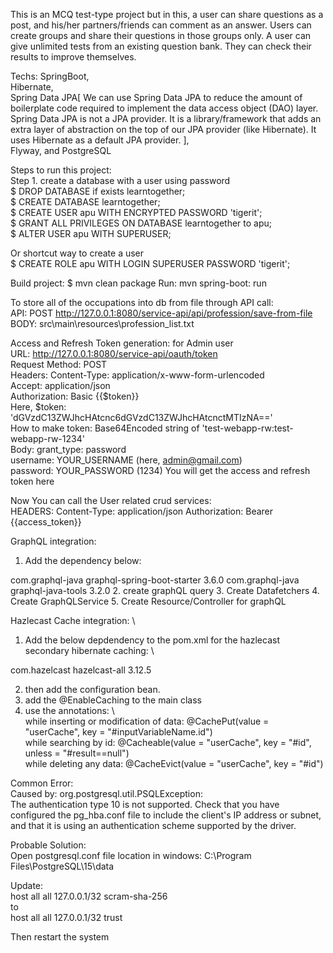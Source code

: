 This is an MCQ test-type project but in this, a user can share questions as a post, 
and his/her partners/friends can comment as an answer. 
Users can create groups and share their questions in those groups only. 
A user can give unlimited tests from an existing question bank. They can check their results to improve themselves. 

Techs:
SpringBoot, \
Hibernate, \
Spring Data JPA[ 
We can use Spring Data JPA to reduce the amount of boilerplate code required to implement the data access object (DAO) layer.            
Spring Data JPA is not a JPA provider. It is a library/framework that adds an extra layer of abstraction on the top of our JPA provider (like Hibernate). 
It uses Hibernate as a default JPA provider. ], \
Flyway, and PostgreSQL 

Steps to run this project: \
Step 1. create a database with a user using password \
$ DROP DATABASE if exists learntogether; \
$ CREATE DATABASE learntogether; \
$ CREATE USER apu WITH ENCRYPTED PASSWORD 'tigerit'; \
$ GRANT ALL PRIVILEGES ON DATABASE learntogether to apu; \
$ ALTER USER apu WITH SUPERUSER; 

Or shortcut way to create a user \
$ CREATE ROLE apu WITH LOGIN SUPERUSER PASSWORD 'tigerit';

Build project: $ mvn clean package
Run: mvn spring-boot: run 

To store all of the occupations into db from file through API call: \
API: POST http://127.0.0.1:8080/service-api/api/profession/save-from-file \
BODY: src\main\resources\profession_list.txt

Access and Refresh Token generation: for Admin user \
URL: http://127.0.0.1:8080/service-api/oauth/token \
Request Method: POST \
Headers: 
Content-Type: application/x-www-form-urlencoded \
Accept: application/json \
Authorization: Basic {{$token}} \
Here, $token: 'dGVzdC13ZWJhcHAtcnc6dGVzdC13ZWJhcHAtcnctMTIzNA==' \
How to make token: Base64Encoded string of 'test-webapp-rw:test-webapp-rw-1234' \
Body: 
grant_type: password \
username: YOUR_USERNAME (here, admin@gmail.com) \
password: YOUR_PASSWORD (1234) 
You will get the access and refresh token here

Now You can call the User related crud services: \
HEADERS:
Content-Type: application/json
Authorization: Bearer {{access_token}} 

GraphQL integration:
1. Add the dependency below:
<dependency>
    <groupId>com.graphql-java</groupId>
    <artifactId>graphql-spring-boot-starter</artifactId>
    <version>3.6.0</version>
</dependency>
<dependency>
    <groupId>com.graphql-java</groupId>
    <artifactId>graphql-java-tools</artifactId>
    <version>3.2.0</version>
</dependency>
2. create graphQL query
3. Create Datafetchers
4. Create GraphQLService
5. Create Resource/Controller for graphQL

Hazlecast Cache integration: \
1. Add the below depdendency to the pom.xml for the hazlecast secondary hibernate caching: \
<dependency>
    <groupId>com.hazelcast</groupId>
    <artifactId>hazelcast-all</artifactId>
    <version>3.12.5</version>
</dependency>

2. then add the configuration bean.
3. add the @EnableCaching to the main class
4. use the annotations: \     
    while inserting or modification of data: @CachePut(value = "userCache", key = "#inputVariableName.id") \
    while searching by id: @Cacheable(value = "userCache", key = "#id", unless = "#result==null") \
    while deleting any data: @CacheEvict(value = "userCache", key = "#id")
    

Common Error: \
Caused by: org.postgresql.util.PSQLException:  
The authentication type 10 is not supported. Check that you have configured the pg_hba.conf file to include the client's IP address or subnet, and that it is using an authentication scheme supported by the driver.

Probable Solution: \
Open postgresql.conf file location in windows: C:\Program Files\PostgreSQL\15\data

Update: \
host    all             all             127.0.0.1/32            scram-sha-256 \
to \
host    all             all             127.0.0.1/32            trust

Then restart the system
